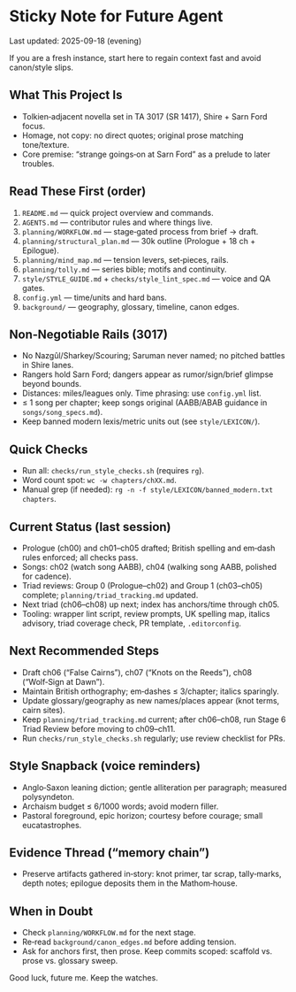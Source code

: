 # Sticky Note for Future Agent
Last updated: 2025-09-18 (evening)

If you are a fresh instance, start here to regain context fast and avoid canon/style slips.

## What This Project Is
- Tolkien‑adjacent novella set in TA 3017 (SR 1417), Shire + Sarn Ford focus.
- Homage, not copy: no direct quotes; original prose matching tone/texture.
- Core premise: “strange goings‑on at Sarn Ford” as a prelude to later troubles.

## Read These First (order)
1) `README.md` — quick project overview and commands.
2) `AGENTS.md` — contributor rules and where things live.
3) `planning/WORKFLOW.md` — stage‑gated process from brief → draft.
4) `planning/structural_plan.md` — 30k outline (Prologue + 18 ch + Epilogue).
5) `planning/mind_map.md` — tension levers, set‑pieces, rails.
6) `planning/tolly.md` — series bible; motifs and continuity.
7) `style/STYLE_GUIDE.md` + `checks/style_lint_spec.md` — voice and QA gates.
8) `config.yml` — time/units and hard bans.
9) `background/` — geography, glossary, timeline, canon edges.

## Non‑Negotiable Rails (3017)
- No Nazgûl/Sharkey/Scouring; Saruman never named; no pitched battles in Shire lanes.
- Rangers hold Sarn Ford; dangers appear as rumor/sign/brief glimpse beyond bounds.
- Distances: miles/leagues only. Time phrasing: use `config.yml` list.
- ≤ 1 song per chapter; keep songs original (AABB/ABAB guidance in `songs/song_specs.md`).
- Keep banned modern lexis/metric units out (see `style/LEXICON/`).

## Quick Checks
- Run all: `checks/run_style_checks.sh` (requires `rg`).
- Word count spot: `wc -w chapters/chXX.md`.
- Manual grep (if needed): `rg -n -f style/LEXICON/banned_modern.txt chapters`.

## Current Status (last session)
- Prologue (ch00) and ch01–ch05 drafted; British spelling and em‑dash rules enforced; all checks pass.
- Songs: ch02 (watch song AABB), ch04 (walking song AABB, polished for cadence).
- Triad reviews: Group 0 (Prologue–ch02) and Group 1 (ch03–ch05) complete; `planning/triad_tracking.md` updated.
- Next triad (ch06–ch08) up next; index has anchors/time through ch05.
- Tooling: wrapper lint script, review prompts, UK spelling map, italics advisory, triad coverage check, PR template, `.editorconfig`.

## Next Recommended Steps
- Draft ch06 (“False Cairns”), ch07 (“Knots on the Reeds”), ch08 (“Wolf‑Sign at Dawn”).
- Maintain British orthography; em‑dashes ≤ 3/chapter; italics sparingly.
- Update glossary/geography as new names/places appear (knot terms, cairn sites).
- Keep `planning/triad_tracking.md` current; after ch06–ch08, run Stage 6 Triad Review before moving to ch09–ch11.
- Run `checks/run_style_checks.sh` regularly; use review checklist for PRs.

## Style Snapback (voice reminders)
- Anglo‑Saxon leaning diction; gentle alliteration per paragraph; measured polysyndeton.
- Archaism budget ≤ 6/1000 words; avoid modern filler.
- Pastoral foreground, epic horizon; courtesy before courage; small eucatastrophes.

## Evidence Thread (“memory chain”)
- Preserve artifacts gathered in‑story: knot primer, tar scrap, tally‑marks, depth notes; epilogue deposits them in the Mathom‑house.

## When in Doubt
- Check `planning/WORKFLOW.md` for the next stage.
- Re‑read `background/canon_edges.md` before adding tension.
- Ask for anchors first, then prose. Keep commits scoped: scaffold vs. prose vs. glossary sweep.

Good luck, future me. Keep the watches.
